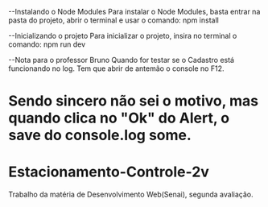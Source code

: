 
--Instalando o Node Modules
Para instalar o Node Modules, basta entrar na pasta do projeto, abrir o terminal e usar o comando: npm install

--Inicializando o projeto
Para inicializar o projeto, insira no terminal o comando: npm run dev

--Nota para o professor Bruno
Quando for testar se o Cadastro está funcionando no log. Tem que abrir de antemão o console no F12.

Sendo sincero não sei o motivo, mas quando clica no "Ok" do Alert, o save do console.log some.
=======
# Estacionamento-Controle-2v
Trabalho da matéria de Desenvolvimento Web(Senai), segunda avaliação.
